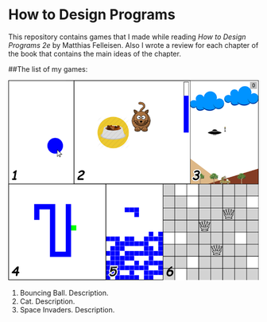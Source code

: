 How to Design Programs
======================

This repository contains games that I made while reading *How to Design Programs 2e* by Matthias Felleisen.
Also I wrote a review for each chapter of the book that contains the main ideas of the chapter.

##The list of my games:

![Screenshots of my games](games.png)

1. Bouncing Ball. Description.
2. Cat. Description.
3. Space Invaders. Description.
